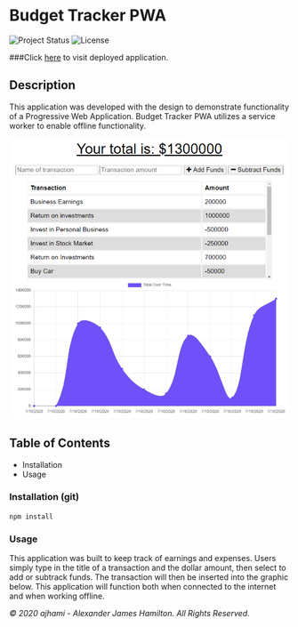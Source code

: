 # Budget Tracker PWA

![Project Status](https://img.shields.io/badge/status-ready-green)
![License](https://img.shields.io/badge/License-mit-blue)

###Click [here](https://dashboard.heroku.com/apps/pure-inlet-51486) to visit deployed application.

## Description
This application was developed with the design to demonstrate functionality of a Progressive Web Application. Budget Tracker PWA utilizes a service worker to enable offline functionality.

![Screenshot](./public/screenshot.PNG)

## Table of Contents
- Installation
- Usage

### Installation (git)
```git
npm install
```
### Usage
This application was built to keep track of earnings and expenses. Users simply type in the title of a transaction and the dollar amount, then select to add or subtrack funds. The transaction will then be inserted into the graphic below. This application will function both when connected to the internet and when working offline.



*© 2020 ajhami - Alexander James Hamilton. All Rights Reserved.*
